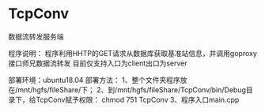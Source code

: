 # TcpConv
 数据流转发服务端

 程序说明：
 程序利用HHTP的GET请求从数据库获取基准站信息，并调用goproxy接口师兄数据流转发
 目前仅支持入口为client出口为server

 部署环境：ubuntu18.04
 部署方法：
 	1、整个文件夹程序放在/mnt/hgfs/fileShare/下；
 	2、到/mnt/hgfs/fileShare/TcpConv/bin/Debug目录下，给TcpConv赋予权限： chmod 751 TcpConv
 	3、程序入口main.cpp
